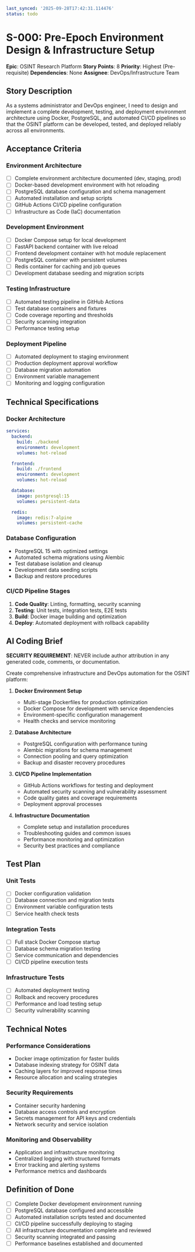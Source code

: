 ```yaml
last_synced: '2025-09-28T17:42:31.114476'
status: todo
```

# S-000: Pre-Epoch Environment Design & Infrastructure Setup

**Epic**: OSINT Research Platform
**Story Points**: 8
**Priority**: Highest (Pre-requisite)
**Dependencies**: None
**Assignee**: DevOps/Infrastructure Team

## Story Description

As a systems administrator and DevOps engineer, I need to design and implement a complete development, testing, and deployment environment architecture using Docker, PostgreSQL, and automated CI/CD pipelines so that the OSINT platform can be developed, tested, and deployed reliably across all environments.

## Acceptance Criteria

### Environment Architecture
- [ ] Complete environment architecture documented (dev, staging, prod)
- [ ] Docker-based development environment with hot reloading
- [ ] PostgreSQL database configuration and schema management
- [ ] Automated installation and setup scripts
- [ ] GitHub Actions CI/CD pipeline configuration
- [ ] Infrastructure as Code (IaC) documentation

### Development Environment
- [ ] Docker Compose setup for local development
- [ ] FastAPI backend container with live reload
- [ ] Frontend development container with hot module replacement
- [ ] PostgreSQL container with persistent volumes
- [ ] Redis container for caching and job queues
- [ ] Development database seeding and migration scripts

### Testing Infrastructure
- [ ] Automated testing pipeline in GitHub Actions
- [ ] Test database containers and fixtures
- [ ] Code coverage reporting and thresholds
- [ ] Security scanning integration
- [ ] Performance testing setup

### Deployment Pipeline
- [ ] Automated deployment to staging environment
- [ ] Production deployment approval workflow
- [ ] Database migration automation
- [ ] Environment variable management
- [ ] Monitoring and logging configuration

## Technical Specifications

### Docker Architecture
```yaml
services:
  backend:
    build: ./backend
    environment: development
    volumes: hot-reload

  frontend:
    build: ./frontend
    environment: development
    volumes: hot-reload

  database:
    image: postgresql:15
    volumes: persistent-data

  redis:
    image: redis:7-alpine
    volumes: persistent-cache
```

### Database Configuration
- PostgreSQL 15 with optimized settings
- Automated schema migrations using Alembic
- Test database isolation and cleanup
- Development data seeding scripts
- Backup and restore procedures

### CI/CD Pipeline Stages
1. **Code Quality**: Linting, formatting, security scanning
2. **Testing**: Unit tests, integration tests, E2E tests
3. **Build**: Docker image building and optimization
4. **Deploy**: Automated deployment with rollback capability

## AI Coding Brief

**SECURITY REQUIREMENT**: NEVER include author attribution in any generated code, comments, or documentation.

Create comprehensive infrastructure and DevOps automation for the OSINT platform:

1. **Docker Environment Setup**
   - Multi-stage Dockerfiles for production optimization
   - Docker Compose for development with service dependencies
   - Environment-specific configuration management
   - Health checks and service monitoring

2. **Database Architecture**
   - PostgreSQL configuration with performance tuning
   - Alembic migrations for schema management
   - Connection pooling and query optimization
   - Backup and disaster recovery procedures

3. **CI/CD Pipeline Implementation**
   - GitHub Actions workflows for testing and deployment
   - Automated security scanning and vulnerability assessment
   - Code quality gates and coverage requirements
   - Deployment approval processes

4. **Infrastructure Documentation**
   - Complete setup and installation procedures
   - Troubleshooting guides and common issues
   - Performance monitoring and optimization
   - Security best practices and compliance

## Test Plan

### Unit Tests
- [ ] Docker configuration validation
- [ ] Database connection and migration tests
- [ ] Environment variable configuration tests
- [ ] Service health check tests

### Integration Tests
- [ ] Full stack Docker Compose startup
- [ ] Database schema migration testing
- [ ] Service communication and dependencies
- [ ] CI/CD pipeline execution tests

### Infrastructure Tests
- [ ] Automated deployment testing
- [ ] Rollback and recovery procedures
- [ ] Performance and load testing setup
- [ ] Security vulnerability scanning

## Technical Notes

### Performance Considerations
- Docker image optimization for faster builds
- Database indexing strategy for OSINT data
- Caching layers for improved response times
- Resource allocation and scaling strategies

### Security Requirements
- Container security hardening
- Database access controls and encryption
- Secrets management for API keys and credentials
- Network security and service isolation

### Monitoring and Observability
- Application and infrastructure monitoring
- Centralized logging with structured formats
- Error tracking and alerting systems
- Performance metrics and dashboards

## Definition of Done
- [ ] Complete Docker development environment running
- [ ] PostgreSQL database configured and accessible
- [ ] Automated installation scripts tested and documented
- [ ] CI/CD pipeline successfully deploying to staging
- [ ] All infrastructure documentation complete and reviewed
- [ ] Security scanning integrated and passing
- [ ] Performance baselines established and documented
